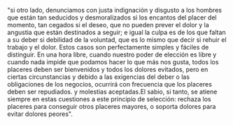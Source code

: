 "si otro lado, denunciamos con justa indignación y disgusto a los hombres que están tan seducidos y desmoralizados si los encantos del placer
 del momento, tan cegados si el deseo, que no pueden prever el dolor y la angustia que están destinados a seguir; e igual la culpa es de los que 
 faltan a su deber si debilidad de la voluntad, que es lo mismo que decir si rehuir el trabajo y el dolor. Estos casos son perfectamente simples 
 y fáciles de distinguir. En una hora libre, cuando nuestro poder de elección es libre y cuando nada impide que podamos hacer lo que más nos 
 gusta, todos los placeres deben ser bienvenidos y todos los dolores evitados, pero en ciertas circunstancias y debido a las exigencias del deber 
 o las obligaciones de los negocios, ocurrirá con frecuencia que los placeres deben ser repudiados. y molestias aceptadas.El sabio, si tanto, se 
 atiene siempre en estas cuestiones a este principio de selección: rechaza los placeres para conseguir otros placeres mayores, o soporta dolores 
 para evitar dolores peores".
    